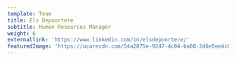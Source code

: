 ```yaml
---
template: Team
title: Els Depoortere
subtitle: Human Resources Manager
weight: 6
externallink: 'https://www.linkedin.com/in/elsdepoortere/'
featuredImage: 'https://ucarecdn.com/54a2875e-9247-4c04-ba88-2d6e5ee4c0bb/'
---
```


